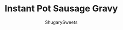 ---
layout: ../../layouts/MarkdownPostLayout.astro
title: Instant Pot Sausage Gravy
author: ShugarySweets
pubDate: 2020-03-24
description: "Biscuits smothered in thick, creamy sausage gravy is my idea of the perfect comfort food. Making Biscuits and Gravy is easier than ever with this Instant Pot Sausage Gravy recipe!"
image_url: https://www.shugarysweets.com/wp-content/uploads/2020/03/instant-pot-sausage-gravy-3.jpg
tags: ["Breakfast and Brunch","American"]
calories: 455
protein: 17
carbohydrates: 34
fats: 28
fiber: 1
ingredients: ["2 lb ground pork sausage ","2 Tbsp unsalted butter","1/2 cup chicken broth","1/2 cup all-purpose flour","4 cups milk","1 tsp kosher salt","1 tsp black pepper","16 canned biscuits"]
serves: 16
time: "13 minutes"
prepTime: "5 minutes"
instructions: ["Bake biscuits according to package directions, or make homemade.","Turn the Instant Pot on \"SAUTE\", when it's hot, add the sausage. Cook until browned, breaking it up with a wooden spoon. Do NOT drain the grease. Add in butter and chicken broth. Scrape the bottom of the pot with the wooden spoon to get any browned bits that stick to the pan, this will prevent the \"burn\" notice.","Lock the lid and turn the pressure release valve to \"SEALING.\" Select \"HIGH PRESSURE\" with a cook time of 4 minutes.","While the sausage is pressure cooking, combine milk and flour in a bowl, whisking it together.","When the cook time ends, do a quick release by moving the pressure cooker valve on top to \"VENTING.\" Open the lid.","Turn Instant Pot back on \"SAUTE.\" Add in the milk mixture and the salt and pepper. Stir until sausage gravy is thick and bubbly, this will take several minutes. Serve over cooked biscuits. ENJOY!"]
nutrition: ["455 calories","34 grams carbohydrates","59 milligrams cholesterol","28 grams fat","1 grams fiber","17 grams protein","9 grams saturated fat","1016 milligrams sodium","2 grams sugar","0 grams trans fat","17 grams unsaturated fat"]
---